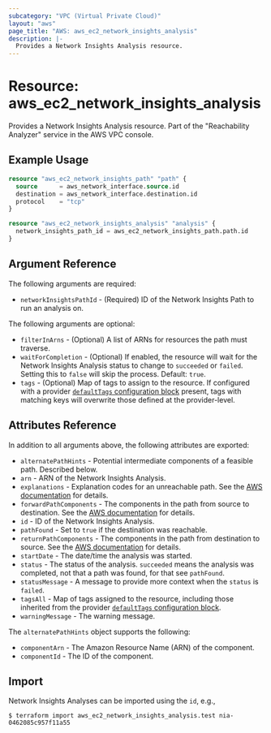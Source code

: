 ```yaml
---
subcategory: "VPC (Virtual Private Cloud)"
layout: "aws"
page_title: "AWS: aws_ec2_network_insights_analysis"
description: |-
  Provides a Network Insights Analysis resource.
---
```


# Resource: aws_ec2_network_insights_analysis

Provides a Network Insights Analysis resource. Part of the "Reachability Analyzer" service in the AWS VPC console.

## Example Usage

```terraform
resource "aws_ec2_network_insights_path" "path" {
  source      = aws_network_interface.source.id
  destination = aws_network_interface.destination.id
  protocol    = "tcp"
}

resource "aws_ec2_network_insights_analysis" "analysis" {
  network_insights_path_id = aws_ec2_network_insights_path.path.id
}
```

## Argument Reference

The following arguments are required:

* `networkInsightsPathId` - (Required) ID of the Network Insights Path to run an analysis on.

The following arguments are optional:

* `filterInArns` - (Optional) A list of ARNs for resources the path must traverse.
* `waitForCompletion` - (Optional) If enabled, the resource will wait for the Network Insights Analysis status to change to `succeeded` or `failed`. Setting this to `false` will skip the process. Default: `true`.
* `tags` - (Optional) Map of tags to assign to the resource. If configured with a provider [`defaultTags` configuration block](/docs/providers/aws/index.html#default_tags-configuration-block) present, tags with matching keys will overwrite those defined at the provider-level.

## Attributes Reference

In addition to all arguments above, the following attributes are exported:

* `alternatePathHints` - Potential intermediate components of a feasible path. Described below.
* `arn` - ARN of the Network Insights Analysis.
* `explanations` - Explanation codes for an unreachable path. See the [AWS documentation](https://docs.aws.amazon.com/AWSEC2/latest/APIReference/API_Explanation.html) for details.
* `forwardPathComponents` - The components in the path from source to destination. See the [AWS documentation](https://docs.aws.amazon.com/AWSEC2/latest/APIReference/API_PathComponent.html) for details.
* `id` - ID of the Network Insights Analysis.
* `pathFound` - Set to `true` if the destination was reachable.
* `returnPathComponents` - The components in the path from destination to source. See the [AWS documentation](https://docs.aws.amazon.com/AWSEC2/latest/APIReference/API_PathComponent.html) for details.
* `startDate` - The date/time the analysis was started.
* `status` - The status of the analysis. `succeeded` means the analysis was completed, not that a path was found, for that see `pathFound`.
* `statusMessage` - A message to provide more context when the `status` is `failed`.
* `tagsAll` - Map of tags assigned to the resource, including those inherited from the provider [`defaultTags` configuration block](/docs/providers/aws/index.html#default_tags-configuration-block).
* `warningMessage` - The warning message.

The `alternatePathHints` object supports the following:

* `componentArn` - The Amazon Resource Name (ARN) of the component.
* `componentId` - The ID of the component.

## Import

Network Insights Analyses can be imported using the `id`, e.g.,

```
$ terraform import aws_ec2_network_insights_analysis.test nia-0462085c957f11a55
```

<!-- cache-key: cdktf-0.17.0-pre.15 input-6c52a3f45a5c53a101825e5d344e7a38516ecb14af919feddb6511f6632e0f4a -->